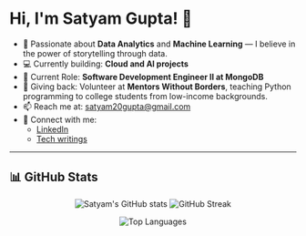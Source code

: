 # Hi, I'm Satyam Gupta! 👋

- 🌱 Passionate about **Data Analytics** and **Machine Learning** — I believe in the power of storytelling through data.
- 💻 Currently building: **Cloud and AI projects**
- 🏢 Current Role: **Software Development Engineer II at MongoDB**
- 🤝 Giving back: Volunteer at **Mentors Without Borders**, teaching Python programming to college students from low-income backgrounds.
- 📫 Reach me at: [satyam20gupta@gmail.com](mailto:satyam20gupta@gmail.com)
- 🔗 Connect with me:
  - [LinkedIn](https://www.linkedin.com/in/satyam20/)
  - [Tech writings](https://linktr.ee/satyam20)

---

## 📊 GitHub Stats

<p align="center">
  <img src="https://github-readme-stats.vercel.app/api?username=satyam20&show_icons=true&theme=tokyonight" alt="Satyam's GitHub stats" />
  <img src="https://streak-stats.demolab.com?user=Satyam-gupta20&theme=tokyonight" alt="GitHub Streak" />
</p>

<p align="center">
  <img src="https://github-readme-stats.vercel.app/api/top-langs/?username=Satyam-gupta20&layout=compact&theme=tokyonight" alt="Top Languages" />
</p>
